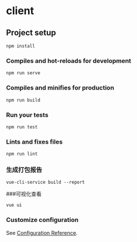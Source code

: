 # client

## Project setup
```
npm install
```

### Compiles and hot-reloads for development
```
npm run serve
```

### Compiles and minifies for production
```
npm run build
```

### Run your tests
```
npm run test
```

### Lints and fixes files
```
npm run lint
```

### 生成打包报告
```$xslt
vue-cli-service build --report
```

###可视化查看
```$xslt
vue ui
```
### Customize configuration
See [Configuration Reference](https://cli.vuejs.org/config/).
